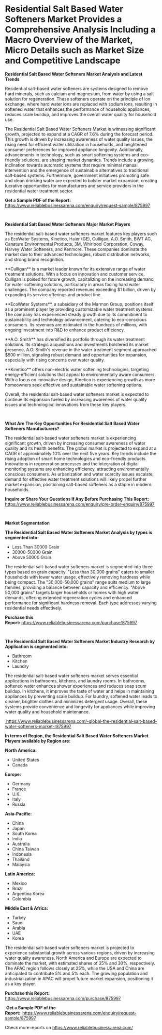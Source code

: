 <p><h1>Residential Salt Based Water Softeners Market Provides a Comprehensive Analysis Including a Macro Overview of the Market, Micro Details such as Market Size and Competitive Landscape</h1></p><p><strong>Residential Salt Based Water Softeners Market Analysis and Latest Trends</strong></p>
<p><p>Residential salt-based water softeners are systems designed to remove hard minerals, such as calcium and magnesium, from water by using a salt solution for regeneration. These softeners operate on the principle of ion exchange, where hard water ions are replaced with sodium ions, resulting in softened water that enhances the performance of household appliances, reduces scale buildup, and improves the overall water quality for household use.</p><p>The Residential Salt Based Water Softeners Market is witnessing significant growth, projected to expand at a CAGR of 7.6% during the forecast period. This growth is driven by increasing awareness of water quality issues, the rising need for efficient water utilization in households, and heightened consumer preferences for improved appliance longevity. Additionally, advancements in technology, such as smart softening systems and eco-friendly solutions, are shaping market dynamics. Trends include a growing inclination towards automatic systems that require minimal manual intervention and the emergence of sustainable alternatives to traditional salt-based systems. Furthermore, government initiatives promoting safe and clean drinking water are expected to bolster market expansion, creating lucrative opportunities for manufacturers and service providers in the residential water treatment sector.</p></p>
<p><strong>Get a Sample PDF of the Report:&nbsp;</strong> <a href="https://www.reliablebusinessarena.com/enquiry/request-sample/875997?utm_campaign=3021&utm_medium=2&utm_source=Github&utm_content=ia&utm_term=21032025&utm_id=residential-salt-based-water-softeners">https://www.reliablebusinessarena.com/enquiry/request-sample/875997</a></p>
<p>&nbsp;</p>
<p><strong>Residential Salt Based Water Softeners Major Market Players</strong></p>
<p><p>The residential salt-based water softeners market features key players such as EcoWater Systems, Kinetico, Haier (GE), Culligan, A.O. Smith, BWT AG, Canature Environmental Products, 3M, Whirlpool Corporation, Coway, Harvey Water Softeners, and Kenmore. These companies dominate the market due to their advanced technologies, robust distribution networks, and strong brand recognition.</p><p>**Culligan** is a market leader known for its extensive range of water treatment solutions. With a focus on innovation and customer service, Culligan is poised for future growth, capitalizing on the increasing demand for water softening solutions, particularly in areas facing hard water challenges. The company reported revenues exceeding $1 billion, driven by expanding its service offerings and product line.</p><p>**EcoWater Systems**, a subsidiary of the Marmon Group, positions itself as a prominent player by providing customizable water treatment systems. The company has experienced steady growth due to its commitment to sustainability and technology advancement, catering to eco-conscious consumers. Its revenues are estimated in the hundreds of millions, with ongoing investment into R&D to enhance product efficiency.</p><p>**A.O. Smith** has diversified its portfolio through its water treatment solutions. Its strategic acquisitions and investments bolstered its market presence. A.O. Smith's revenue in the water treatment segment approached $500 million, signaling robust demand and opportunities for expansion, especially with rising concerns over water quality.</p><p>**Kinetico** offers non-electric water softening technologies, targeting energy-efficient solutions that appeal to environmentally aware consumers. With a focus on innovative design, Kinetico is experiencing growth as more homeowners seek effective and sustainable water softening options.</p><p>Overall, the residential salt-based water softeners market is expected to continue its expansion fueled by increasing awareness of water quality issues and technological innovations from these key players.</p></p>
<p>&nbsp;</p>
<p><strong>What Are The Key Opportunities For Residential Salt Based Water Softeners Manufacturers?</strong></p>
<p><p>The residential salt-based water softeners market is experiencing significant growth, driven by increasing consumer awareness of water quality and its health benefits. The global market is projected to expand at a CAGR of approximately 10% over the next five years. Key trends include the rising adoption of smart home technologies and eco-friendly products. Innovations in regeneration processes and the integration of digital monitoring systems are enhancing efficiency, attracting environmentally conscious consumers. As urbanization and water scarcity issues escalate, demand for effective water treatment solutions will likely propel further market expansion, positioning salt-based softeners as a staple in modern households.</p></p>
<p><strong>Inquire or Share Your Questions If Any Before Purchasing This Report:</strong> <a href="https://www.reliablebusinessarena.com/enquiry/pre-order-enquiry/875997?utm_campaign=3021&utm_medium=2&utm_source=Github&utm_content=ia&utm_term=21032025&utm_id=residential-salt-based-water-softeners">https://www.reliablebusinessarena.com/enquiry/pre-order-enquiry/875997</a></p>
<p>&nbsp;</p>
<p><strong>Market Segmentation</strong></p>
<p><strong>The Residential Salt Based Water Softeners Market Analysis by types is segmented into:</strong></p>
<p><ul><li>Less Than 30000 Grain</li><li>30000-50000 Grain</li><li>Above 50000 Grain</li></ul></p>
<p><p>The residential salt-based water softeners market is segmented into three types based on grain capacity. "Less than 30,000 grains" caters to smaller households with lower water usage, effectively removing hardness while being compact. The "30,000-50,000 grains" range suits medium to large families, providing a balance between capacity and efficiency. "Above 50,000 grains" targets larger households or homes with high water demands, offering extended regeneration cycles and enhanced performance for significant hardness removal. Each type addresses varying residential needs effectively.</p></p>
<p><strong>Purchase this Report:&nbsp;</strong><a href="https://www.reliablebusinessarena.com/purchase/875997?utm_campaign=3021&utm_medium=2&utm_source=Github&utm_content=ia&utm_term=21032025&utm_id=residential-salt-based-water-softeners">https://www.reliablebusinessarena.com/purchase/875997</a></p>
<p>&nbsp;</p>
<p><strong>The Residential Salt Based Water Softeners Market Industry Research by Application is segmented into:</strong></p>
<p><ul><li>Bathroom</li><li>Kitchen</li><li>Laundry</li></ul></p>
<p><p>The residential salt-based water softeners market serves essential applications in bathrooms, kitchens, and laundry rooms. In bathrooms, softened water enhances shower experiences and reduces soap scum buildup. In kitchens, it improves the taste of water and helps in maintaining appliances by preventing scale buildup. For laundry, softened water leads to cleaner, brighter clothes and minimizes detergent usage. Overall, these systems provide convenience and longevity for appliances while improving water quality and household maintenance.</p></p>
<p><a href="https://www.reliablebusinessarena.com/-global-the-residential-salt-based-water-softeners-market-r875997?utm_campaign=3021&utm_medium=2&utm_source=Github&utm_content=ia&utm_term=21032025&utm_id=residential-salt-based-water-softeners">&nbsp;https://www.reliablebusinessarena.com/-global-the-residential-salt-based-water-softeners-market-r875997</a></p>
<p><strong>In terms of Region, the Residential Salt Based Water Softeners Market Players available by Region are:</strong></p>
<p>
    <p> <strong> North America: </strong>
        <ul>
            <li>United States</li>
            <li>Canada</li>
        </ul>
        </p> 
    <p> <strong> Europe: </strong>
        <ul>
            <li>Germany</li>
            <li>France</li>
            <li>U.K.</li>
            <li>Italy</li>
            <li>Russia</li>
        </ul>
        </p> 
    <p> <strong> Asia-Pacific: </strong>
        <ul>
            <li>China</li>
            <li>Japan</li>
            <li>South Korea</li>
            <li>India</li>
            <li>Australia</li>
            <li>China Taiwan</li>
            <li>Indonesia</li>
            <li>Thailand</li>
            <li>Malaysia</li>
        </ul>
        </p> 
    <p> <strong> Latin America: </strong>
        <ul>
            <li>Mexico</li>
            <li>Brazil</li>
            <li>Argentina Korea</li>
            <li>Colombia</li>
        </ul>
        </p> 
    <p> <strong> Middle East & Africa: </strong>
        <ul>
            <li>Turkey</li>
            <li>Saudi</li>
            <li>Arabia</li>
            <li>UAE</li>
            <li>Korea</li>
        </ul>
    </p>
    </p>
<p><p>The residential salt-based water softeners market is projected to experience substantial growth across various regions, driven by increasing water quality awareness. North America and Europe are expected to dominate the market, with estimated shares of 35% and 30%, respectively. The APAC region follows closely at 25%, while the USA and China are anticipated to contribute 5% and 5% each. The growing population and industrialization in APAC will propel future market expansion, positioning it as a key player.</p></p>
<p><strong>Purchase this Report: </strong><a href="https://www.reliablebusinessarena.com/purchase/875997?utm_campaign=3021&utm_medium=2&utm_source=Github&utm_content=ia&utm_term=21032025&utm_id=residential-salt-based-water-softeners">https://www.reliablebusinessarena.com/purchase/875997</a></p>
<p>&nbsp;<strong>Get a Sample PDF of the Report:&nbsp;&nbsp;</strong><a href="https://www.reliablebusinessarena.com/enquiry/request-sample/875997?utm_campaign=3021&utm_medium=2&utm_source=Github&utm_content=ia&utm_term=21032025&utm_id=residential-salt-based-water-softeners">https://www.reliablebusinessarena.com/enquiry/request-sample/875997</a></p>
<p><strong></strong></p>
<p>Check more reports on <a href="https://www.reliablebusinessarena.com/?utm_campaign=3021&utm_medium=2&utm_source=Github&utm_content=ia&utm_term=21032025&utm_id=residential-salt-based-water-softeners">https://www.reliablebusinessarena.com/</a></p>